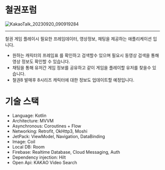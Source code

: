 # 철권포럼

![KakaoTalk_20230920_090919284](https://github.com/Nohinkyu/TEKKEN_Forum/assets/121728722/36336810-171e-4b3a-8f17-11817bce0f4d)
***
철권 게임 플레이시 필요한 프레임데이터, 영상정보, 채팅을 제공하는 애플리케이션 입니다.

- 원하는 캐릭터의 프레임표 를 확인하고 검색할수 있으며 필요시 동영상 검색을 통해 영상 정보도 확인할 수 있습니다.
- 채팅을 통해 유저간 게임 정보를 공유하고 같이 게임을 플레이할 유저를 찾을수 있습니다.
- 철권8 발매후 8시리즈 캐릭터에 대한 정보도 업데이트할 예정입니다.

# 기술 스택
- Language: Kotlin
- Architecture: MVVM
- Asynchronous: Coroutines + Flow
- Networking: Retrofit, OkHttp3, Moshi
- JetPack: ViewModel, Navigation, DataBinding
- Image: Coil
- Local DB: Room
- Firebase: Realtime Database, Cloud Messaging, Auth
- Dependency injection: Hilt
- Open Api: KAKAO Video Search
